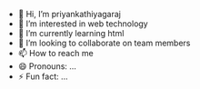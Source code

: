 - 👋 Hi, I’m priyankathiyagaraj
- 👀 I’m interested in web technology
- 🌱 I’m currently learning html 
- 💞️ I’m looking to collaborate on team members
- 📫 How to reach me 
- 😄 Pronouns: ...
- ⚡ Fun fact: ...

<!---
priyankathiyagaraj/priyankathiyagaraj is a ✨ special ✨ repository because its `README.md` (this file) appears on your GitHub profile.
You can click the Preview link to take a look at your changes.
--->
